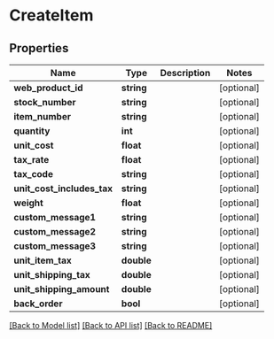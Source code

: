 # CreateItem

## Properties
Name | Type | Description | Notes
------------ | ------------- | ------------- | -------------
**web_product_id** | **string** |  | [optional] 
**stock_number** | **string** |  | [optional] 
**item_number** | **string** |  | [optional] 
**quantity** | **int** |  | [optional] 
**unit_cost** | **float** |  | [optional] 
**tax_rate** | **float** |  | [optional] 
**tax_code** | **string** |  | [optional] 
**unit_cost_includes_tax** | **string** |  | [optional] 
**weight** | **float** |  | [optional] 
**custom_message1** | **string** |  | [optional] 
**custom_message2** | **string** |  | [optional] 
**custom_message3** | **string** |  | [optional] 
**unit_item_tax** | **double** |  | [optional] 
**unit_shipping_tax** | **double** |  | [optional] 
**unit_shipping_amount** | **double** |  | [optional] 
**back_order** | **bool** |  | [optional] 

[[Back to Model list]](../README.md#documentation-for-models) [[Back to API list]](../README.md#documentation-for-api-endpoints) [[Back to README]](../README.md)



